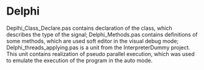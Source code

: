 # Delphi
Deplhi_Class_Declare.pas contains declaration of the class, which describes the type of the signal;
Delphi_Methods.pas contains definitions of some methods, which are used soft editor in the visual debug mode;
Delphi_threads_applying.pas is a unit from the InterpreterDummy project. This unit contains realization of pseudo parallel execution, which was used to emulate the execution of the program in the auto mode.
